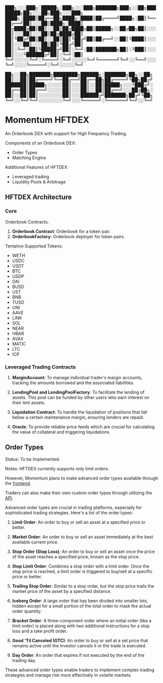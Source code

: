 ███╗░░░███╗░█████╗░███╗░░░███╗███████╗███╗░░██╗████████╗██╗░░░██╗███╗░░░███╗
████╗░████║██╔══██╗████╗░████║██╔════╝████╗░██║╚══██╔══╝██║░░░██║████╗░████║
██╔████╔██║██║░░██║██╔████╔██║█████╗░░██╔██╗██║░░░██║░░░██║░░░██║██╔████╔██║
██║╚██╔╝██║██║░░██║██║╚██╔╝██║██╔══╝░░██║╚████║░░░██║░░░██║░░░██║██║╚██╔╝██║
██║░╚═╝░██║╚█████╔╝██║░╚═╝░██║███████╗██║░╚███║░░░██║░░░╚██████╔╝██║░╚═╝░██║
╚═╝░░░░░╚═╝░╚════╝░╚═╝░░░░░╚═╝╚══════╝╚═╝░░╚══╝░░░╚═╝░░░░╚═════╝░╚═╝░░░░░╚═╝

██╗░░██╗███████╗████████╗██████╗░███████╗██╗░░██╗
██║░░██║██╔════╝╚══██╔══╝██╔══██╗██╔════╝╚██╗██╔╝
███████║█████╗░░░░░██║░░░██║░░██║█████╗░░░╚███╔╝░
██╔══██║██╔══╝░░░░░██║░░░██║░░██║██╔══╝░░░██╔██╗░
██║░░██║██║░░░░░░░░██║░░░██████╔╝███████╗██╔╝╚██╗
╚═╝░░╚═╝╚═╝░░░░░░░░╚═╝░░░╚═════╝░╚══════╝╚═╝░░╚═╝

# Momentum HFTDEX

An Orderbook DEX with support for High Frequency Trading.

Components of an Orderbook DEX:

* Order Types
* Matching Engine

Additional Features of HFTDEX

* Leveraged trading
* Liquidity Pools & Arbitrage

## HFTDEX Architecture

### Core

Orderbook Contracts.

1. **Orderbook Contract**: Orderbook for a token pair.
2. **OrderbookFactory**: Orderbook deployer for token pairs.

Tentative Supported Tokens:
   * WETH
   * USDC
   * USDT
   * BTC
   * USDP
   * DAI
   * BUSD
   * UST
   * BNB
   * TUSD
   * UNI
   * AAVE
   * LINK
   * SOL
   * NEAR
   * HBAR
   * AVAX
   * MATIC
   * LTC
   * ICP

### Leveraged Trading Contracts

1. **MarginAccount**: To manage individual trader's margin accounts, tracking the amounts borrowed and the associated liabilities.

2. **LendingPool and LendingPoolFactory**: To facilitate the lending of assets. This pool can be funded by other users who earn interest on their lent assets.

3. **Liquidation Contract**: To handle the liquidation of positions that fall below a certain maintenance margin, ensuring lenders are repaid.

4. **Oracle**: To provide reliable price feeds which are crucial for calculating the value of collateral and triggering liquidations.

## Order Types

Status: To be Implemented.

Notes: HFTDEX currently supports only limit orders. 

However, Momentum plans to make advanced order types available through the [frontend](https://github.com/twizzworld/hftdex-frontend). 

Traders can also make their own custom order types through utilizing the [API](https://github.com/twizzworld/hftdex-api). 

Advanced order types are crucial in trading platforms, especially for sophisticated trading strategies. Here's a list of the order types:

1. **Limit Order**: An order to buy or sell an asset at a specified price or better.

2. **Market Order**: An order to buy or sell an asset immediately at the best available current price.

3. **Stop Order (Stop Loss)**: An order to buy or sell an asset once the price of the asset reaches a specified price, known as the stop price.

4. **Stop Limit Order**: Combines a stop order with a limit order. Once the stop price is reached, a limit order is triggered to buy/sell at a specific price or better.

5. **Trailing Stop Order**: Similar to a stop order, but the stop price trails the market price of the asset by a specified distance.

6. **Iceberg Order**: A large order that has been divided into smaller lots, hidden except for a small portion of the total order to mask the actual order quantity.

7. **Bracket Order**: A three-component order where an initial order (like a limit order) is placed along with two additional instructions for a stop loss and a take profit order.

8. **Good 'Til Canceled (GTC)**: An order to buy or sell at a set price that remains active until the investor cancels it or the trade is executed.

9. **Day Order**: An order that expires if not executed by the end of the trading day.

These advanced order types enable traders to implement complex trading strategies and manage risk more effectively in volatile markets.




